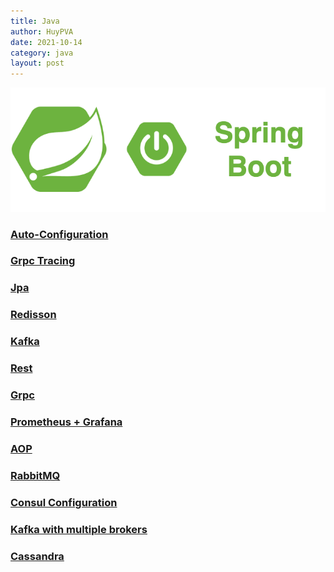 ```yaml
---
title: Java
author: HuyPVA
date: 2021-10-14
category: java
layout: post
---
```


<div align="center">
    <img src="../assets/images/spring_boot_icon.png"/>
</div>

### [Auto-Configuration](./java/auto-configuration)
### [Grpc Tracing](./java/grpc-tracing)
### [Jpa](./java/spring-boot-jpa)
### [Redisson](./java/spring-boot-redisson)
### [Kafka](./java/spring-boot-kafka)
### [Rest](./java/spring-boot-rest)
### [Grpc](./java/spring-boot-grpc)
### [Prometheus + Grafana](./java/spring-boot-promethues-grafana)
### [AOP](./java/spring-boot-aop)
### [RabbitMQ](./java/spring-boot-rabbitmq)
### [Consul Configuration](./java/spring-boot-consul-configuration)
### [Kafka with multiple brokers](./java/spring-boot-kafka-multiple-brokers)
### [Cassandra](./java/spring-boot-cassandra)
